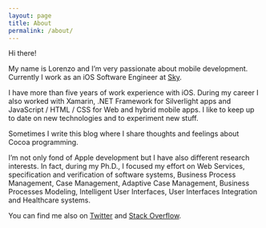 ```yaml
---
layout: page
title: About
permalink: /about/
---
```


Hi there!

My name is Lorenzo and I’m very passionate about mobile development. Currently I work as an iOS Software Engineer at [Sky](https://corporate.sky.com).

I have more than five years of work experience with iOS. During my career I also worked with Xamarin, .NET Framework for Silverlight apps and JavaScript / HTML / CSS for Web and hybrid mobile apps. I like to keep up to date on new technologies and to experiment new stuff.

Sometimes I write this blog where I share thoughts and feelings about Cocoa programming.

I’m not only fond of Apple development but I have also different research interests. In fact, during my Ph.D., I focused my effort on Web Services, specification and verification of software systems, Business Process Management, Case Management, Adaptive Case Management, Business Processes Modeling, Intelligent User Interfaces, User Interfaces Integration and Healthcare systems.

You can find me also on <a href="https://twitter.com/flexaddicted" target="_blank">Twitter</a> and <a href="http://stackoverflow.com/users/231684/lorenzo-b" target="_blank">Stack Overflow</a>.

